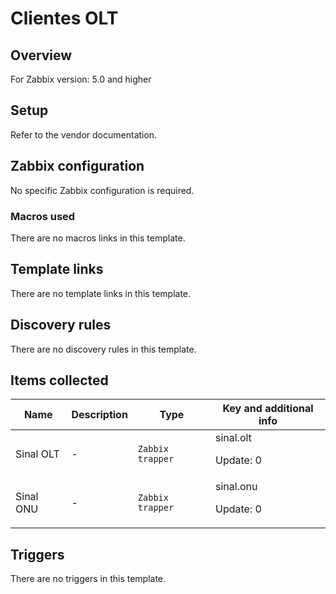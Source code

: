 # Clientes OLT

## Overview

For Zabbix version: 5.0 and higher

## Setup

Refer to the vendor documentation.

## Zabbix configuration

No specific Zabbix configuration is required.

### Macros used

There are no macros links in this template.

## Template links

There are no template links in this template.

## Discovery rules

There are no discovery rules in this template.

## Items collected

|Name|Description|Type|Key and additional info|
|----|-----------|----|----|
|Sinal OLT|<p>-</p>|`Zabbix trapper`|sinal.olt<p>Update: 0</p>|
|Sinal ONU|<p>-</p>|`Zabbix trapper`|sinal.onu<p>Update: 0</p>|
## Triggers

There are no triggers in this template.

